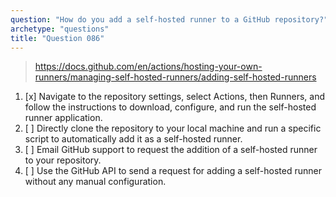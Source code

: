 ```yaml
---
question: "How do you add a self-hosted runner to a GitHub repository?"
archetype: "questions"
title: "Question 086"
---
```


> https://docs.github.com/en/actions/hosting-your-own-runners/managing-self-hosted-runners/adding-self-hosted-runners
1. [x] Navigate to the repository settings, select Actions, then Runners, and follow the instructions to download, configure, and run the self-hosted runner application.
1. [ ] Directly clone the repository to your local machine and run a specific script to automatically add it as a self-hosted runner.
1. [ ] Email GitHub support to request the addition of a self-hosted runner to your repository.
1. [ ] Use the GitHub API to send a request for adding a self-hosted runner without any manual configuration.
